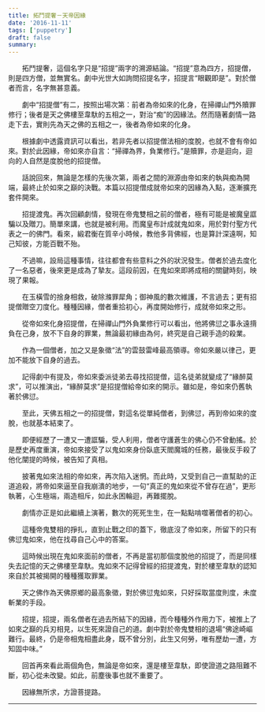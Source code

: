 ```yaml
---
title: 拓鬥提奢－天帝因緣
date: '2016-11-11'
tags: ['puppetry']
draft: false
summary: 
---
```


　　拓鬥提奢，這個名字只是“招提”兩字的溯源結論。“招提”意為四方，招提僧，則是四方僧，並無實名。劇中光世大如詢問招提名字，招提言“眼觀即是”。對於僧者而言，名字無甚意義。

　　劇中“招提僧”有二，按照出場次第：前者為帝如來的化身，在掃禪山門外贖罪修行；後者是天之佛樓至韋馱的五相之一，對治“痴”的因緣法。然而隨著劇情一路走下去，實則先為天之佛的五相之一，後者為帝如來的化身。

　　根據劇中透露資訊可以看出，若非先者以招提僧法相的度脫，也就不會有帝如來。對於此因緣，帝如來亦自言：“掃禪為界，負業修行。”是贖罪，亦是迴向，迴向的人自然是度脫他的招提僧。

　　話說回來，無論是怎樣的先後次第，兩者之間的淵源由帝如來的執與痴為開端，最終止於如來之巔的決戰。本篇以招提僧成就帝如來的因緣為入點，逐漸擴充套件開來。

　　招提渡鬼。再次回顧劇情，發現在帝鬼雙相之前的僧者，極有可能是被魔皇誆騙以及贈刀。簡單來講，也就是被利用。而魔皇布計成就鬼如來，用於對付聖方代表之一的佛門。看來，緞君衡在質辛小時候，教他多背佛經，也是算計深遠啊，知己知彼，方能百戰不殆。

　　不過嘛，設局這種事情，往往都會有些意料之外的狀況發生。僧者於過去度化了一名惡者，後來更是成為了摯友。這段前因，在鬼如來即將成相的關鍵時刻，映現了果報。

　　在玉橫雪的捨身相救，破除滌罪犀角；御神風的數次維護，不言過去；更有招提僧贈空刀度化。種種因緣，僧者重拾初心，再度開始修行，成就帝如來之形。

　　從帝如來化身招提僧，在掃禪山門外負業修行可以看出，他將佛愆之事永遠揹負在己身，放不下自身的罪業，無論最初緣由為何，終究是自己親手造的殺業。

　　作為一個僧者，加之又是象徵“法”的雲鼓雷峰最高領導。帝如來嚴以律己，更加不能放下自身的過去。

　　記得劇中有提及，帝如來委派徒弟去尋找招提僧，這名徒弟就變成了“緣醉莫求”，可以推演出，“緣醉莫求”是招提僧給帝如來的開示。雖如是，帝如來仍舊執著於佛愆。

　　至此，天佛五相之一的招提僧，對這名從單純僧者，到佛愆，再到帝如來的度脫，也就基本結束了。

　　即便經歷了一遭又一遭誆騙，受人利用，僧者守護蒼生的佛心仍不曾動搖。於是歷史再度重演，帝如來接受了以鬼如來身份臥底天閻魔城的任務，最後反手殺了他化闡提的時候，被告知了真相。

　　披著鬼如來法相的帝如來，再次陷入迷惘。而此時，又受到自己一直幫助的正道追殺，將帝如來逼至自我崩潰的地步，一句“真正的鬼如來從不曾存在過”，更形執著，心生極端，兩造相斥，如此永困輪迴，再難擺脫。

　　劇情亦正是如此繼續上演著，數次的死死生生，在一點點啃噬著僧者的初心。

　　這種帝鬼雙相的掙扎，直到止戰之印的蓋下，徹底沒了帝如來，所留下的只有佛愆鬼如來，他在找尋自己心中的答案。

　　這時候出現在鬼如來面前的僧者，不再是當初那個度脫他的招提了，而是同樣失去記憶的天之佛樓至韋馱。鬼如來不記得曾經的招提渡鬼，對於樓至韋馱的認知來自於其被揭開的種種獲取罪業。

　　天之佛作為天佛原鄉的最高象徵，對於佛愆鬼如來，只好採取當度則度，未度斬業的手段。

　　招提，招提，兩名僧者在過去所結下的因緣，而今種種外作用力下，被推上了如來之巔的兵刃相見，以生死來證自己的道。劇中對於帝鬼雙相的退場“佛途崎嶇難行。最終，仍是帝相鬼相盡此身，既不曾分別，此生又何勞，唯有歷劫一遭，方知固中味。”

　　回首再來看此兩個角色，無論是帝如來，還是樓至韋馱，即使證道之路阻難不斷，初心從未改變。如此，前塵後事也就不重要了。

　　因緣無所求，方證菩提路。

---
